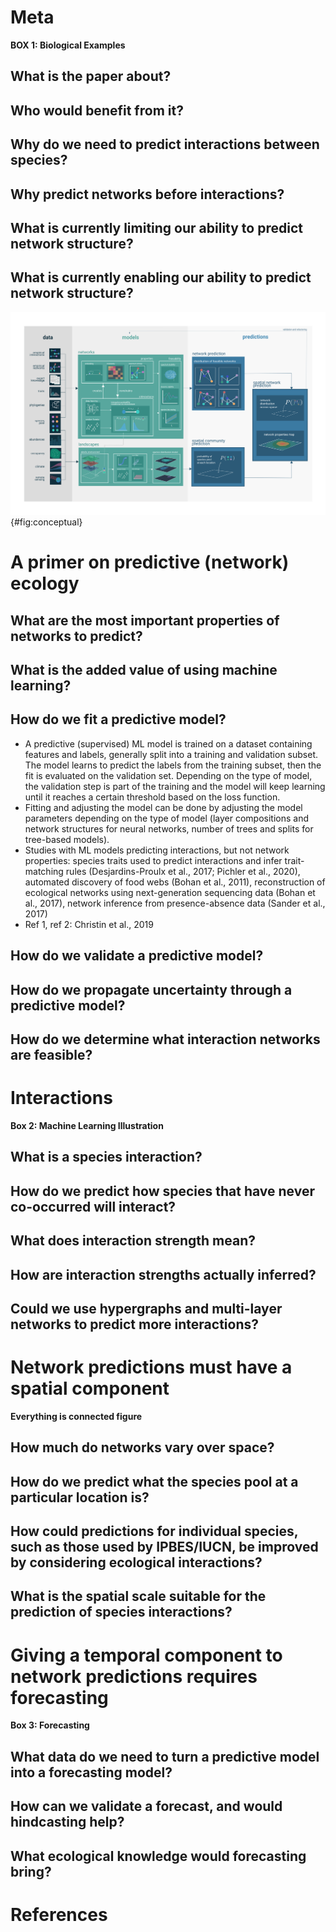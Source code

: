 # Meta

**BOX 1: Biological Examples**

## What is the paper about?

## Who would benefit from it?

## Why do we need to predict interactions between species?

## Why predict networks before interactions?

## What is currently limiting our ability to predict network structure?

## What is currently enabling our ability to predict network structure?

![TODO](figures/conceptual.png){#fig:conceptual}

# A primer on predictive (network) ecology

## What are the most important properties of networks to predict?

## What is the added value of using machine learning?

## How do we fit a predictive model?

- A predictive (supervised) ML model is trained on a dataset containing features
  and labels, generally split into a training and validation subset. The model
  learns to predict the labels from the training subset, then the fit is
  evaluated on the validation set. Depending on the type of model, the
  validation step is part of the training and the model will keep learning until
  it reaches a certain threshold based on the loss function.
- Fitting and adjusting the model can be done by adjusting the model parameters
  depending on the type of model (layer compositions and network structures for
  neural networks, number of trees and splits for tree-based models).
- Studies with ML models predicting interactions, but not network properties:
  species traits used to predict interactions and infer trait-matching rules
  (Desjardins-Proulx et al., 2017; Pichler et al., 2020), automated discovery of
  food webs (Bohan et al., 2011), reconstruction of ecological networks using
  next-generation sequencing data (Bohan et al., 2017), network inference from
  presence-absence data (Sander et al., 2017)
- Ref 1, ref 2: Christin et al., 2019

## How do we validate a predictive model?

## How do we propagate uncertainty through a predictive model?

## How do we determine what interaction networks are feasible?

# Interactions

**Box 2: Machine Learning Illustration**

## What is a species interaction?

## How do we predict how species that have never co-occurred will interact?

## What does interaction strength mean?

## How are interaction strengths actually inferred? 

## Could we use hypergraphs and multi-layer networks to predict more interactions? 

# Network predictions must have a spatial component

**Everything is connected figure**

## How much do networks vary over space?

## How do we predict what the species pool at a particular location is?

## How could predictions for individual species, such as those used by IPBES/IUCN, be improved by considering ecological interactions?

## What is the spatial scale suitable for the prediction of species interactions?

# Giving a temporal component to network predictions requires forecasting

**Box 3: Forecasting**

## What data do we need to turn a predictive model into a forecasting model?

## How can we validate a forecast, and would hindcasting help?

## What ecological knowledge would forecasting bring?

# References
